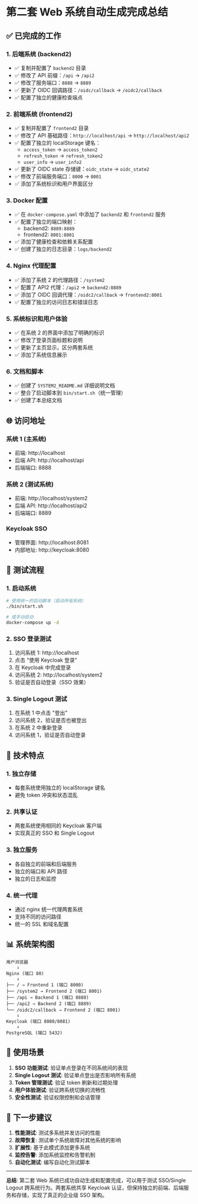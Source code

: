 # 第二套 Web 系统自动生成完成总结

## ✅ 已完成的工作

### 1. 后端系统 (backend2)
- ✅ 复制并配置了 `backend2` 目录
- ✅ 修改了 API 前缀：`/api` → `/api2`
- ✅ 修改了服务端口：`8888` → `8889`
- ✅ 更新了 OIDC 回调路径：`/oidc/callback` → `/oidc2/callback`
- ✅ 配置了独立的健康检查端点

### 2. 前端系统 (frontend2)
- ✅ 复制并配置了 `frontend2` 目录
- ✅ 修改了 API 基础路径：`http://localhost/api` → `http://localhost/api2`
- ✅ 配置了独立的 localStorage 键名：
  - `access_token` → `access_token2`
  - `refresh_token` → `refresh_token2`
  - `user_info` → `user_info2`
- ✅ 更新了 OIDC state 存储键：`oidc_state` → `oidc_state2`
- ✅ 修改了前端服务端口：`8000` → `8001`
- ✅ 添加了系统标识和用户界面区分

### 3. Docker 配置
- ✅ 在 `docker-compose.yaml` 中添加了 `backend2` 和 `frontend2` 服务
- ✅ 配置了独立的端口映射：
  - backend2: `8889:8889`
  - frontend2: `8001:8001`
- ✅ 添加了健康检查和依赖关系配置
- ✅ 创建了独立的日志目录：`logs/backend2`

### 4. Nginx 代理配置
- ✅ 添加了系统 2 的代理路径：`/system2`
- ✅ 配置了 API2 代理：`/api2` → `backend2:8889`
- ✅ 添加了 OIDC 回调代理：`/oidc2/callback` → `frontend2:8001`
- ✅ 配置了独立的访问日志和错误日志

### 5. 系统标识和用户体验
- ✅ 在系统 2 的界面中添加了明确的标识
- ✅ 修改了登录页面标题和说明
- ✅ 更新了主页显示，区分两套系统
- ✅ 添加了系统信息展示

### 6. 文档和脚本
- ✅ 创建了 `SYSTEM2_README.md` 详细说明文档
- ✅ 整合了启动脚本到 `bin/start.sh`（统一管理）
- ✅ 创建了本总结文档

## 🌐 访问地址

### 系统 1 (主系统)
- 前端: http://localhost
- 后端 API: http://localhost/api
- 后端端口: 8888

### 系统 2 (测试系统)
- 前端: http://localhost/system2
- 后端 API: http://localhost/api2
- 后端端口: 8889

### Keycloak SSO
- 管理界面: http://localhost:8081
- 内部地址: http://keycloak:8080

## 🧪 测试流程

### 1. 启动系统
```bash
# 使用统一的启动脚本（启动所有系统）
./bin/start.sh

# 或手动启动
docker-compose up -d
```

### 2. SSO 登录测试
1. 访问系统 1: http://localhost
2. 点击 "使用 Keycloak 登录"
3. 在 Keycloak 中完成登录
4. 访问系统 2: http://localhost/system2
5. 验证是否自动登录（SSO 效果）

### 3. Single Logout 测试
1. 在系统 1 中点击 "登出"
2. 访问系统 2，验证是否也被登出
3. 在系统 2 中重新登录
4. 访问系统 1，验证是否自动登录

## 🔧 技术特点

### 1. 独立存储
- 每套系统使用独立的 localStorage 键名
- 避免 token 冲突和状态混乱

### 2. 共享认证
- 两套系统使用相同的 Keycloak 客户端
- 实现真正的 SSO 和 Single Logout

### 3. 独立服务
- 各自独立的前端和后端服务
- 独立的端口和 API 路径
- 独立的日志和监控

### 4. 统一代理
- 通过 nginx 统一代理两套系统
- 支持不同的访问路径
- 统一的 SSL 和域名配置

## 📊 系统架构图

```
用户浏览器
    ↓
Nginx (端口 80)
    ↓
├── / → Frontend 1 (端口 8000)
├── /system2 → Frontend 2 (端口 8001)
├── /api → Backend 1 (端口 8888)
├── /api2 → Backend 2 (端口 8889)
└── /oidc2/callback → Frontend 2 (端口 8001)
    ↓
Keycloak (端口 8080/8081)
    ↓
PostgreSQL (端口 5432)
```

## 🎯 使用场景

1. **SSO 功能测试**: 验证单点登录在不同系统间的表现
2. **Single Logout 测试**: 验证单点登出是否影响所有系统
3. **Token 管理测试**: 验证 token 刷新和过期处理
4. **用户体验测试**: 验证跨系统切换的流畅性
5. **安全性测试**: 验证权限控制和会话管理

## 🚀 下一步建议

1. **性能测试**: 测试多系统并发访问的性能
2. **故障恢复**: 测试单个系统故障对其他系统的影响
3. **扩展性**: 基于此模式添加更多系统
4. **监控告警**: 添加系统监控和告警机制
5. **自动化测试**: 编写自动化测试脚本

---

**总结**: 第二套 Web 系统已成功自动生成和配置完成，可以用于测试 SSO/Single Logout 跨系统行为。两套系统共享 Keycloak 认证，但保持独立的前端、后端服务和存储，实现了真正的企业级 SSO 架构。 